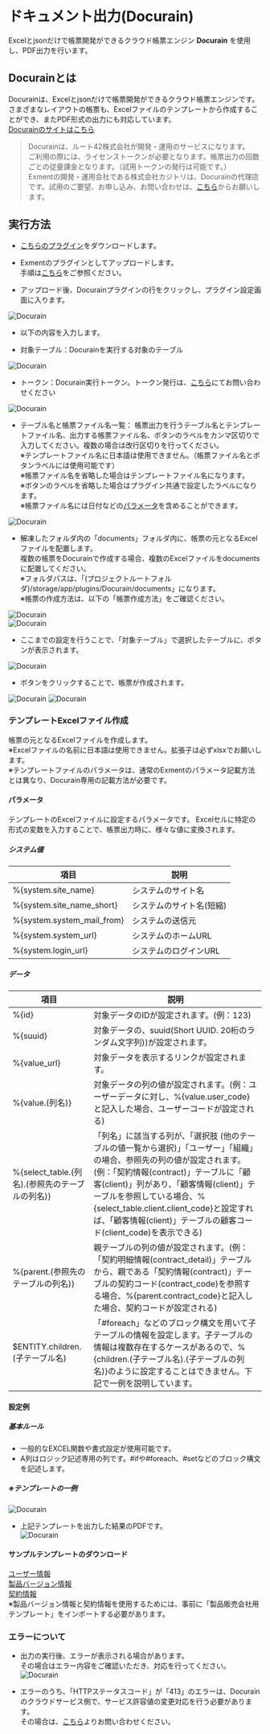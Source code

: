 # ドキュメント出力(Docurain)
Excelとjsonだけで帳票開発ができるクラウド帳票エンジン **Docurain** を使用し、PDF出力を行います。  

## Docurainとは
Docurainは、Excelとjsonだけで帳票開発ができるクラウド帳票エンジンです。  
さまざまなレイアウトの帳票も、Excelファイルのテンプレートから作成することができ、またPDF形式の出力にも対応しています。  
[Docurainのサイトはこちら](https://docurain.jp/)

> Docurainは、ルート42株式会社が開発・運用のサービスになります。  
ご利用の際には、ライセンストークンが必要となります。帳票出力の回数ごとの従量課金となります。（試用トークンの発行は可能です。）  
Exmentの開発・運用会社である株式会社カジトリは、Docurainの代理店です。試用のご要望、お申し込み、お問い合わせは、[こちら](https://exment.net/docurain)からお願いします。


## 実行方法
- [こちらのプラグイン](https://exment.net/downloads/product/plugin/Docurain/Docurain.zip)をダウンロードします。

- Exmentのプラグインとしてアップロードします。  
手順は[こちら](/ja/plugin?id=プラグインアップロード)をご参照ください。

- アップロード後、Docurainプラグインの行をクリックし、プラグイン設定画面に入ります。  

![Docurain](img/docurain/docurain_setting3.png)  

- 以下の内容を入力します。

- 対象テーブル：Docurainを実行する対象のテーブル

![Docurain](img/docurain/docurain_setting1.png)  

- トークン：Docurain実行トークン。トークン発行は、[こちら](https://exment.net/inquiry)にてお問い合わせください

![Docurain](img/docurain/docurain_setting2.png)  

- テーブル名と帳票ファイル名一覧： 帳票出力を行うテーブル名とテンプレートファイル名、出力する帳票ファイル名、ボタンのラベルをカンマ区切りで入力してください。複数の場合は改行区切りを行ってください。  
※テンプレートファイル名に日本語は使用できません。（帳票ファイル名とボタンラベルには使用可能です）  
※帳票ファイル名を省略した場合はテンプレートファイル名になります。  
※ボタンのラベルを省略した場合はプラグイン共通で設定したラベルになります。  
※帳票ファイル名には日付などの[パラメータ](ja/params.md)を含めることができます。

![Docurain](img/docurain/docurain_setting4.png)  


- 解凍したフォルダ内の「documents」フォルダ内に、帳票の元となるExcelファイルを配置します。  
複数の帳票をDocurainで作成する場合、複数のExcelファイルをdocumentsに配置してください。  
※フォルダパスは、「(プロジェクトルートフォルダ)/storage/app/plugins/Docurain/documents」になります。  
※帳票の作成方法は、以下の「帳票作成方法」をご確認ください。

![Docurain](img/docurain/docurain_setting5.png)  
![Docurain](img/docurain/docurain_setting6.png)  

- ここまでの設定を行うことで、「対象テーブル」で選択したテーブルに、ボタンが表示されます。  

![Docurain](img/docurain/docurain_setting7.png)  

- ボタンをクリックすることで、帳票が作成されます。  

![Docurain](img/docurain/docurain_setting8.png)
![Docurain](img/docurain/docurain_setting9.png)  

### テンプレートExcelファイル作成
帳票の元となるExcelファイルを作成します。  
※Excelファイルの名前に日本語は使用できません。拡張子は必ずxlsxでお願いします。  
※テンプレートファイルのパラメータは、通常のExmentのパラメータ記載方法とは異なり、Docurain専用の記載方法が必要です。  

#### パラメータ
テンプレートのExcelファイルに設定するパラメータです。
Excelセルに特定の形式の変数を入力することで、帳票出力時に、様々な値に変換されます。  

##### システム値
| 項目 | 説明 |
| ---- | ---- |
| %{system.site_name} | システムのサイト名 |
| %{system.site_name_short} | システムのサイト名(短縮) |
| %{system.system_mail_from} | システムの送信元 |
| %{system.system_url} | システムのホームURL |
| %{system.login_url} | システムのログインURL |

##### データ
| 項目 | 説明 |
| ---- | ---- |
| %{id} | 対象データのIDが設定されます。(例：123) |
| %{suuid} | 対象データの、suuid(Short UUID. 20桁のランダム文字列))が設定されます。 |
| %{value_url} | 対象データを表示するリンクが設定されます。 |
| %{value.(列名)} | 対象データの列の値が設定されます。(例：ユーザーデータに対し、%{value.user_code}と記入した場合、ユーザーコードが設定される) |
| %{select_table.(列名).(参照先のテーブルの列名)} | 「列名」に該当する列が、「選択肢 (他のテーブルの値一覧から選択)」「ユーザー」「組織」の場合、参照先の列の値が設定されます。(例：「契約情報(contract)」テーブルに「顧客(client)」列があり、「顧客情報(client)」テーブルを参照している場合、%{select_table.client.client_code}と設定すれば、「顧客情報(client)」テーブルの顧客コード(client_code)を表示できる) |
| %{parent.(参照先のテーブルの列名)} | 親テーブルの列の値が設定されます。(例：「契約明細情報(contract_detail)」テーブルから、親である「契約情報(contract)」テーブルの契約コード(contract_code)を参照する場合、%{parent.contract_code}と記入した場合、契約コードが設定される) |
| $ENTITY.children.(子テーブル名) | 「#foreach」などのブロック構文を用いて子テーブルの情報を設定します。子テーブルの情報は複数存在するケースがあるので、%{children.(子テーブル名).(子テーブルの列名)}のように設定することはできません。下記で一例を説明しています。 |

#### 設定例
##### 基本ルール
- 一般的なEXCEL関数や書式設定が使用可能です。  
- A列はロジック記述専用の列です。#ifや#foreach、#setなどのブロック構文を記述します。

##### ※テンプレートの一例   
![Docurain](img/docurain/docurain_setting10.png)

- 上記テンプレートを出力した結果のPDFです。   
![Docurain](img/docurain/docurain_setting11.png)

#### サンプルテンプレートのダウンロード
[ユーザー情報](https://exment.net/downloads/product/plugin/Docurain/user.xlsx)  
[製品バージョン情報](https://exment.net/downloads/product/plugin/Docurain/product_version.xlsx)  
[契約情報](https://exment.net/downloads/product/plugin/Docurain/contract.xlsx)  
※製品バージョン情報と契約情報を使用するためには、事前に「製品販売会社用テンプレート」をインポートする必要があります。


### エラーについて
- 出力の実行後、エラーが表示される場合があります。  
その場合はエラー内容をご確認いただき、対応を行ってください。
![Docurain](img/docurain/docurain_error1.png)

- エラーのうち、「HTTPステータスコード」が「413」のエラーは、Docurainのクラウドサービス側で、サービス許容値の変更対応を行う必要があります。  
その場合は、[こちら](https://exment.net/docurain)よりお問い合わせください。
